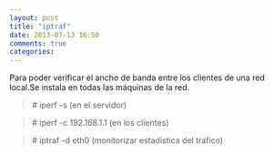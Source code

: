 ```yaml
---
layout: post
title: "iptraf"
date: 2013-07-13 16:50
comments: true
categories: 
---
```

Para poder verificar el ancho de banda entre los clientes de una red local.Se instala en todas las máquinas de la red.

>\# iperf -s  (en el servidor)

>\# iperf -c 192.168.1.1 (en los clientes)

>\# iptraf -d eth0 (monitorizar estadistica del trafico)


